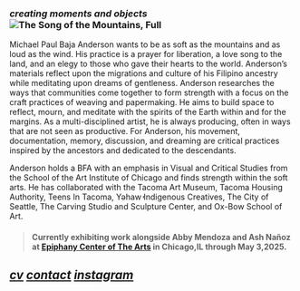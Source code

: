 ### *creating moments and objects*![The Song of the Mountains, Full ](https://github.com/user-attachments/assets/618b9f79-b654-464e-a563-9a65c2df7597)
Michael Paul Baja Anderson wants to be as soft as the mountains and as loud as the wind. His practice is a prayer for liberation, a love song to the land, and an elegy to those who gave their hearts to the world. Anderson’s materials reflect upon the migrations and culture of his Filipino ancestry while meditating upon dreams of gentleness. Anderson researches the ways that communities come together to form strength with a focus on the craft practices of weaving and papermaking. He aims to build space to reflect, mourn, and meditate with the spirits of the Earth within and for the margins. As a multi-disciplined artist, he is always producing, often in ways that are not seen as productive. For Anderson, his movement, documentation, memory, discussion, and dreaming are critical practices inspired by the ancestors and dedicated to the descendants.

Anderson holds a BFA with an emphasis in Visual and Critical Studies from the School of the Art Institute of Chicago and finds strength within the soft arts. He has collaborated with the Tacoma Art Museum, Tacoma Housing Authority, Teens In Tacoma, Yəhaw̓ Indigenous Creatives, The City of Seattle, The Carving Studio and Sculpture Center, and Ox-Bow School of Art. 

>#### Currently exhibiting work alongside Abby Mendoza and Ash Nañoz at [Epiphany Center of The Arts](https://epiphanychi.com/come-as-you-are-on-care-for-ourselves-and-each-other/ "Exhibition Information") in Chicago,IL through May 3,2025. ####


## *[cv](https://docs.google.com/document/d/16E6aB_5Shzp2v9x5uV9-a86pHFVfV3Jm6HOJZfi6SKg/edit?usp=sharing) [contact](michpander@gmail.com) [instagram](https://www.instagram.com/softasthemountains?utm_source=ig_web_button_share_sheet&igsh=ZDNlZDc0MzIxNw==)* ##






